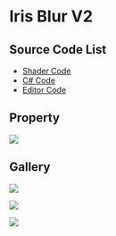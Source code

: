 
# Iris Blur V2

## Source Code List
- [Shader Code](Shader/IrisBlurV2.shader)
- [C# Code](IrisBlurV2.cs)
- [Editor Code](Editor/IrisBlurV2Editor.cs)


## Property
![](https://github.com/QianMo/X-PostProcessing-Gallery/tree/master/Media/Blur/IrisBlurV2/IrisBlurV2Property.png)

## Gallery
![](https://github.com/QianMo/X-PostProcessing-Gallery/tree/master/Media/Blur/IrisBlurV2/IrisBlurV2.png)

![](https://github.com/QianMo/X-PostProcessing-Gallery/tree/master/Media/Blur/IrisBlurV2/IrisBlurV2-1.gif)

![](https://github.com/QianMo/X-PostProcessing-Gallery/tree/master/Media/Blur/IrisBlurV2/IrisBlurV2-1.gif)